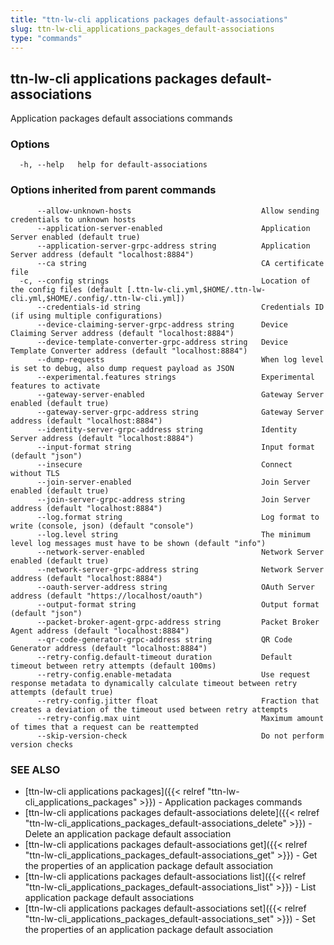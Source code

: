 ```yaml
---
title: "ttn-lw-cli applications packages default-associations"
slug: ttn-lw-cli_applications_packages_default-associations
type: "commands"
---
```


## ttn-lw-cli applications packages default-associations

Application packages default associations commands

### Options

```
  -h, --help   help for default-associations
```

### Options inherited from parent commands

```
      --allow-unknown-hosts                             Allow sending credentials to unknown hosts
      --application-server-enabled                      Application Server enabled (default true)
      --application-server-grpc-address string          Application Server address (default "localhost:8884")
      --ca string                                       CA certificate file
  -c, --config strings                                  Location of the config files (default [.ttn-lw-cli.yml,$HOME/.ttn-lw-cli.yml,$HOME/.config/.ttn-lw-cli.yml])
      --credentials-id string                           Credentials ID (if using multiple configurations)
      --device-claiming-server-grpc-address string      Device Claiming Server address (default "localhost:8884")
      --device-template-converter-grpc-address string   Device Template Converter address (default "localhost:8884")
      --dump-requests                                   When log level is set to debug, also dump request payload as JSON
      --experimental.features strings                   Experimental features to activate
      --gateway-server-enabled                          Gateway Server enabled (default true)
      --gateway-server-grpc-address string              Gateway Server address (default "localhost:8884")
      --identity-server-grpc-address string             Identity Server address (default "localhost:8884")
      --input-format string                             Input format (default "json")
      --insecure                                        Connect without TLS
      --join-server-enabled                             Join Server enabled (default true)
      --join-server-grpc-address string                 Join Server address (default "localhost:8884")
      --log.format string                               Log format to write (console, json) (default "console")
      --log.level string                                The minimum level log messages must have to be shown (default "info")
      --network-server-enabled                          Network Server enabled (default true)
      --network-server-grpc-address string              Network Server address (default "localhost:8884")
      --oauth-server-address string                     OAuth Server address (default "https://localhost/oauth")
      --output-format string                            Output format (default "json")
      --packet-broker-agent-grpc-address string         Packet Broker Agent address (default "localhost:8884")
      --qr-code-generator-grpc-address string           QR Code Generator address (default "localhost:8884")
      --retry-config.default-timeout duration           Default timeout between retry attempts (default 100ms)
      --retry-config.enable-metadata                    Use request response metadata to dynamically calculate timeout between retry attempts (default true)
      --retry-config.jitter float                       Fraction that creates a deviation of the timeout used between retry attempts
      --retry-config.max uint                           Maximum amount of times that a request can be reattempted
      --skip-version-check                              Do not perform version checks
```

### SEE ALSO

* [ttn-lw-cli applications packages]({{< relref "ttn-lw-cli_applications_packages" >}})	 - Application packages commands
* [ttn-lw-cli applications packages default-associations delete]({{< relref "ttn-lw-cli_applications_packages_default-associations_delete" >}})	 - Delete an application package default association
* [ttn-lw-cli applications packages default-associations get]({{< relref "ttn-lw-cli_applications_packages_default-associations_get" >}})	 - Get the properties of an application package default association
* [ttn-lw-cli applications packages default-associations list]({{< relref "ttn-lw-cli_applications_packages_default-associations_list" >}})	 - List application package default associations
* [ttn-lw-cli applications packages default-associations set]({{< relref "ttn-lw-cli_applications_packages_default-associations_set" >}})	 - Set the properties of an application package default association

